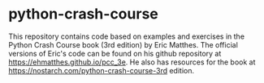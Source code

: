 # python-crash-course
This repository contains code based on examples and exercises in the Python Crash Course book (3rd edition) by Eric Matthes.
The official versions of Eric's code can be found on his github repository at https://ehmatthes.github.io/pcc_3e. He also
has resources for the book at https://nostarch.com/python-crash-course-3rd edition.
